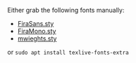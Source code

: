Either grab the following fonts manually:

* [FiraSans.sty](http://ctan.math.washington.edu/tex-archive/fonts/fira/latex/FiraSans.sty)
* [FiraMono.sty](http://ctan.math.washington.edu/tex-archive/fonts/fira/latex/FiraMono.sty)
* [mwieghts.sty](http://mirror.aarnet.edu.au/pub/CTAN/macros/latex/contrib/mweights/mweights.sty)

or ```sudo apt install texlive-fonts-extra```



